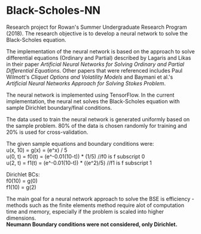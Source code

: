 # Black-Scholes-NN
Research project for Rowan's Summer Undergraduate Research Program (2018). The research objective is to develop a neural network to solve the Black-Scholes equation. <br>

The implementation of the neural network is based on the approach to solve differential equations (Ordinary and Partial) described by Lagaris and Likas in their paper *Artificial Neural Networks for Solving Ordinary and Partial Differential Equations*. Other papers that were referenced includes Paul Wilmott's *Cliquet Options and Volatility Models* and Baymani et al.'s *Artificial Neural Networks Approach for Solving Stokes Problem*. <br>

The neural network is implemented using TensorFlow. In the current implementation, the neural net solves the Black-Scholes equation with sample Dirichlet boundary/final conditions.

The data used to train the neural network is generated uniformly based on the sample problem. 80% of the data is chosen randomly for training and 20% is used for cross-validation.

The given sample equations and boundary conditions were: <br>
u(x, 10) = g(x) = (e^x) / 5 <br>
u(0, t) = f0(t) = (e^-0.01(10-t)) * (1/5)        //f0 is f subscript 0 <br>
u(2, t) = f1(t) = (e^-0.01(10-t)) * ((e^2)/5)    //f1 is f subscript 1 <br>

Dirichlet BCs: <br>
f0(10) = g(0) <br>
f1(10) = g(2) <br>
               
The main goal for a neural network approach to solve the BSE is efficiency - methods such as the finite elements method require alot of computation time and memory, especially if the problem is scaled into higher dimensions.
<br>
**Neumann Boundary conditions were not considered, only Dirichlet.**
      
